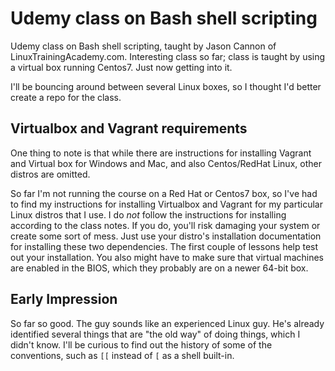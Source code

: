 # Udemy class on Bash shell scripting

 Udemy class on Bash shell scripting, taught by Jason Cannon of
 LinuxTrainingAcademy.com.  Interesting class so far; class is taught by
 using a virtual box running Centos7.  Just now getting into it.  
 
 I'll be bouncing around between several Linux boxes, so I thought I'd
 better create a repo for the class.  

 ## Virtualbox and Vagrant requirements

 One thing to note is that while there are instructions for installing
 Vagrant and Virtual box for Windows and Mac, and also Centos/RedHat
 Linux, other distros are omitted.  

 So far I'm not running the course on a Red Hat or Centos7 box, so I've
 had to find my instructions for installing Virtualbox and Vagrant for
 my particular Linux distros that I use.  I do *not* follow the
 instructions for installing according to the class notes.  If you do,
 you'll risk damaging your system or create some sort of mess.  Just
 use your distro's installation documentation for installing these two
 dependencies.  The first couple of lessons help test out your
 installation.  You also might have to make sure that virtual machines
 are enabled in the BIOS, which they probably are on a newer 64-bit box.

 ## Early Impression

 So far so good.  The guy sounds like an experienced Linux guy.  He's
 already identified several things that are "the old way" of doing
 things, which I didn't know.  I'll be curious to find out the history
 of some of the conventions, such as `[[` instead of `[` as a shell
 built-in.  
